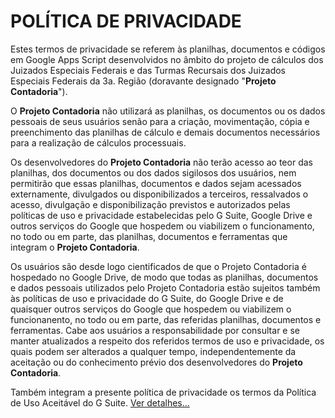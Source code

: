 # **POLÍTICA DE PRIVACIDADE**

Estes termos de privacidade se referem às planilhas, documentos e códigos em Google Apps Script desenvolvidos no âmbito do projeto de cálculos dos Juizados Especiais Federais e das Turmas Recursais dos Juizados Especiais Federais da 3a. Região (doravante designado "**Projeto Contadoria**").

O **Projeto Contadoria** não utilizará as planilhas, os documentos ou os dados pessoais de seus usuários senão para a criação, movimentação, cópia e preenchimento das planilhas de cálculo e demais documentos necessários para a realização de cálculos processuais.

Os desenvolvedores do **Projeto Contadoria** não terão acesso ao teor das planilhas, dos documentos ou dos dados sigilosos dos usuários, nem permitirão que essas planilhas, documentos e dados sejam acessados externamente, divulgados ou disponibilizados a terceiros, ressalvados o acesso, divulgação e disponibilização previstos e autorizados pelas políticas de uso e privacidade estabelecidas pelo G Suite, Google Drive e outros serviços do Google que hospedem ou viabilizem o funcionamento, no todo ou em parte, das planilhas, documentos e ferramentas que integram o **Projeto Contadoria**.

Os usuários são desde logo cientificados de que o Projeto Contadoria é hospedado no Google Drive, de modo que todas as planilhas, documentos e dados pessoais utilizados pelo Projeto Contadoria estão sujeitos também às políticas de uso e privacidade do G Suite, do Google Drive e de quaisquer outros serviços do Google que hospedem ou viabilizem o funcionanento, no todo ou em parte, das referidas planilhas, documentos e ferramentas. Cabe aos usuários a responsabilidade por consultar e se manter atualizados a respeito dos referidos termos de uso e privacidade, os quais podem ser alterados a qualquer tempo, independentemente da aceitação ou do conhecimento prévio dos desenvolvedores do **Projeto Contadoria**.

Também integram a presente política de privacidade os termos da Política de Uso Aceitável do G Suite. [Ver detalhes...](https://gsuite.google.com/terms/use_policy.html)

